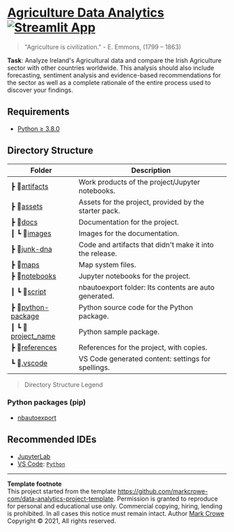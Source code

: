 # [Agriculture Data Analytics](https://github.com/tahirawwad/agriculture-data-analytics) [![Streamlit App](https://static.streamlit.io/badges/streamlit_badge_black_white.svg)](https://share.streamlit.io/tahirawwad/agriculture-data-analytics/master/dashboard.py)  

> "Agriculture is civilization." - E. Emmons, (1799 – 1863)

**Task**: Analyze Ireland's Agricultural data and compare the Irish Agriculture sector with other countries worldwide. This analysis should also include forecasting, sentiment analysis and evidence-based recommendations for the sector as well as a complete rationale of the entire process used to discover your findings.

## Requirements
- [Python &GreaterEqual; 3.8.0](https://www.python.org/downloads/)

## Directory Structure

Folder|Description
-|-
 ┣ 📂[artifacts](./artifacts/)                        | Work products of the project/Jupyter notebooks.
 ┣ 📂[assets](./assets/)                              | Assets for the project, provided by the starter pack.
 ┣ 📂[docs](./docs/)                                  | Documentation for the project.
 ┃ ┗ 📂[images](./docs/images/)                       | Images for the documentation.
 ┣ 📂[junk-dna](./junk-dna/)                          | Code and artifacts that didn't make it into the release.
 ┣ 📂[maps](./maps/)                                  | Map system files.
 ┣ 📂[notebooks](./notebooks/)                        | Jupyter notebooks for the project.
 ┃ ┗ 📂[script](./notebooks/script/)                  | nbautoexport folder: Its contents are auto generated.
 ┣ 📂[python-package](./python-package/)              | Python source code for the Python package.
 ┃ ┗ 📂[project_name](./python-package/project_name/) | Python sample package.
 ┣ 📂[references](./references/)                      | References for the project, with copies.
 ┗ 📂[.vscode](./.vscode/)                            | VS Code generated content: settings for spellings.

> Directory Structure Legend

### Python packages (pip)
- [nbautoexport](https://github.com/drivendataorg/nbautoexport)

## Recommended IDEs
- [JupyterLab](https://jupyter.org/install.html)
- [VS Code](https://code.visualstudio.com/): [`Python`](https://code.visualstudio.com/docs/languages/python)

---
**Template footnote**  
This project started from the template <https://github.com/markcrowe-com/data-analytics-project-template>. Permission is granted to reproduce for personal and educational use only. Commercial copying, hiring, lending is prohibited. In all cases this notice must remain intact. Author [Mark Crowe](https://github.com/markcrowe-com/) Copyright &copy; 2021, All rights reserved.